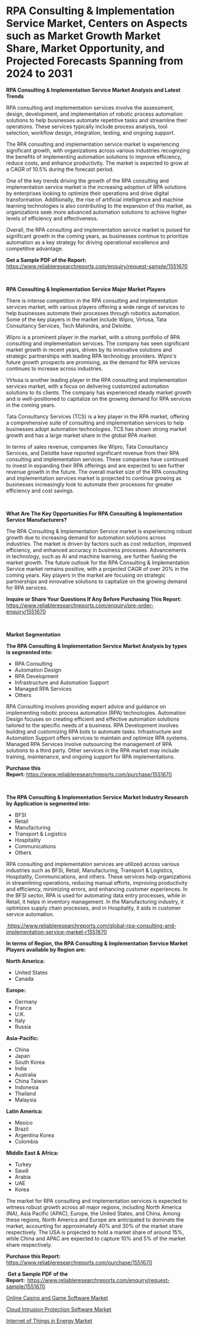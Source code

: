 <p><h1>RPA Consulting & Implementation Service Market, Centers on Aspects such as Market Growth Market Share, Market Opportunity, and Projected Forecasts Spanning from 2024 to 2031</h1></p><p><strong>RPA Consulting & Implementation Service Market Analysis and Latest Trends</strong></p>
<p><p>RPA consulting and implementation services involve the assessment, design, development, and implementation of robotic process automation solutions to help businesses automate repetitive tasks and streamline their operations. These services typically include process analysis, tool selection, workflow design, integration, testing, and ongoing support.</p><p>The RPA consulting and implementation service market is experiencing significant growth, with organizations across various industries recognizing the benefits of implementing automation solutions to improve efficiency, reduce costs, and enhance productivity. The market is expected to grow at a CAGR of 10.5% during the forecast period. </p><p>One of the key trends driving the growth of the RPA consulting and implementation service market is the increasing adoption of RPA solutions by enterprises looking to optimize their operations and drive digital transformation. Additionally, the rise of artificial intelligence and machine learning technologies is also contributing to the expansion of this market, as organizations seek more advanced automation solutions to achieve higher levels of efficiency and effectiveness.</p><p>Overall, the RPA consulting and implementation service market is poised for significant growth in the coming years, as businesses continue to prioritize automation as a key strategy for driving operational excellence and competitive advantage.</p></p>
<p><strong>Get a Sample PDF of the Report:&nbsp;</strong> <a href="https://www.reliableresearchreports.com/enquiry/request-sample/1551670">https://www.reliableresearchreports.com/enquiry/request-sample/1551670</a></p>
<p>&nbsp;</p>
<p><strong>RPA Consulting & Implementation Service Major Market Players</strong></p>
<p><p>There is intense competition in the RPA consulting and implementation services market, with various players offering a wide range of services to help businesses automate their processes through robotics automation. Some of the key players in the market include Wipro, Virtusa, Tata Consultancy Services, Tech Mahindra, and Deloitte.</p><p>Wipro is a prominent player in the market, with a strong portfolio of RPA consulting and implementation services. The company has seen significant market growth in recent years, driven by its innovative solutions and strategic partnerships with leading RPA technology providers. Wipro's future growth prospects are promising, as the demand for RPA services continues to increase across industries.</p><p>Virtusa is another leading player in the RPA consulting and implementation services market, with a focus on delivering customized automation solutions to its clients. The company has experienced steady market growth and is well-positioned to capitalize on the growing demand for RPA services in the coming years.</p><p>Tata Consultancy Services (TCS) is a key player in the RPA market, offering a comprehensive suite of consulting and implementation services to help businesses adopt automation technologies. TCS has shown strong market growth and has a large market share in the global RPA market.</p><p>In terms of sales revenue, companies like Wipro, Tata Consultancy Services, and Deloitte have reported significant revenue from their RPA consulting and implementation services. These companies have continued to invest in expanding their RPA offerings and are expected to see further revenue growth in the future. The overall market size of the RPA consulting and implementation services market is projected to continue growing as businesses increasingly look to automate their processes for greater efficiency and cost savings.</p></p>
<p>&nbsp;</p>
<p><strong>What Are The Key Opportunities For RPA Consulting & Implementation Service Manufacturers?</strong></p>
<p><p>The RPA Consulting & Implementation Service market is experiencing robust growth due to increasing demand for automation solutions across industries. The market is driven by factors such as cost reduction, improved efficiency, and enhanced accuracy in business processes. Advancements in technology, such as AI and machine learning, are further fueling the market growth. The future outlook for the RPA Consulting & Implementation Service market remains positive, with a projected CAGR of over 20% in the coming years. Key players in the market are focusing on strategic partnerships and innovative solutions to capitalize on the growing demand for RPA services.</p></p>
<p><strong>Inquire or Share Your Questions If Any Before Purchasing This Report:</strong> <a href="https://www.reliableresearchreports.com/enquiry/pre-order-enquiry/1551670">https://www.reliableresearchreports.com/enquiry/pre-order-enquiry/1551670</a></p>
<p>&nbsp;</p>
<p><strong>Market Segmentation</strong></p>
<p><strong>The RPA Consulting & Implementation Service Market Analysis by types is segmented into:</strong></p>
<p><ul><li>RPA Consulting</li><li>Automation Design</li><li>RPA Development</li><li>Infrastructure and Automation Support</li><li>Managed RPA Services</li><li>Others</li></ul></p>
<p><p>RPA Consulting involves providing expert advice and guidance on implementing robotic process automation (RPA) technologies. Automation Design focuses on creating efficient and effective automation solutions tailored to the specific needs of a business. RPA Development involves building and customizing RPA bots to automate tasks. Infrastructure and Automation Support offers services to maintain and optimize RPA systems. Managed RPA Services involve outsourcing the management of RPA solutions to a third party. Other services in the RPA market may include training, maintenance, and ongoing support for RPA implementations.</p></p>
<p><strong>Purchase this Report:&nbsp;</strong><a href="https://www.reliableresearchreports.com/purchase/1551670">https://www.reliableresearchreports.com/purchase/1551670</a></p>
<p>&nbsp;</p>
<p><strong>The RPA Consulting & Implementation Service Market Industry Research by Application is segmented into:</strong></p>
<p><ul><li>BFSI</li><li>Retail</li><li>Manufacturing</li><li>Transport & Logistics</li><li>Hospitality</li><li>Communications</li><li>Others</li></ul></p>
<p><p>RPA consulting and implementation services are utilized across various industries such as BFSI, Retail, Manufacturing, Transport & Logistics, Hospitality, Communications, and others. These services help organizations in streamlining operations, reducing manual efforts, improving productivity and efficiency, minimizing errors, and enhancing customer experiences. In the BFSI sector, RPA is used for automating data entry processes, while in Retail, it helps in inventory management. In the Manufacturing industry, it optimizes supply chain processes, and in Hospitality, it aids in customer service automation.</p></p>
<p><a href="https://www.reliableresearchreports.com/global-rpa-consulting-and-implementation-service-market-r1551670">&nbsp;https://www.reliableresearchreports.com/global-rpa-consulting-and-implementation-service-market-r1551670</a></p>
<p><strong>In terms of Region, the RPA Consulting & Implementation Service Market Players available by Region are:</strong></p>
<p>
    <p> <strong> North America: </strong>
        <ul>
            <li>United States</li>
            <li>Canada</li>
        </ul>
        </p> 
    <p> <strong> Europe: </strong>
        <ul>
            <li>Germany</li>
            <li>France</li>
            <li>U.K.</li>
            <li>Italy</li>
            <li>Russia</li>
        </ul>
        </p> 
    <p> <strong> Asia-Pacific: </strong>
        <ul>
            <li>China</li>
            <li>Japan</li>
            <li>South Korea</li>
            <li>India</li>
            <li>Australia</li>
            <li>China Taiwan</li>
            <li>Indonesia</li>
            <li>Thailand</li>
            <li>Malaysia</li>
        </ul>
        </p> 
    <p> <strong> Latin America: </strong>
        <ul>
            <li>Mexico</li>
            <li>Brazil</li>
            <li>Argentina Korea</li>
            <li>Colombia</li>
        </ul>
        </p> 
    <p> <strong> Middle East & Africa: </strong>
        <ul>
            <li>Turkey</li>
            <li>Saudi</li>
            <li>Arabia</li>
            <li>UAE</li>
            <li>Korea</li>
        </ul>
    </p>
    </p>
<p><p>The market for RPA consulting and implementation services is expected to witness robust growth across all major regions, including North America (NA), Asia Pacific (APAC), Europe, the United States, and China. Among these regions, North America and Europe are anticipated to dominate the market, accounting for approximately 40% and 30% of the market share respectively. The USA is projected to hold a market share of around 15%, while China and APAC are expected to capture 10% and 5% of the market share respectively.</p></p>
<p><strong>Purchase this Report: </strong><a href="https://www.reliableresearchreports.com/purchase/1551670">https://www.reliableresearchreports.com/purchase/1551670</a></p>
<p>&nbsp;<strong>Get a Sample PDF of the Report:&nbsp;&nbsp;</strong><a href="https://www.reliableresearchreports.com/enquiry/request-sample/1551670">https://www.reliableresearchreports.com/enquiry/request-sample/1551670</a></p>
<p><strong></strong></p>
<p><p><a href="https://github.com/JameTravis/Market-Research-Report-List-6/blob/main/online-casino-and-game-software-market.md">Online Casino and Game Software Market</a></p><p><a href="https://github.com/vimar16th/Market-Research-Report-List-5/blob/main/cloud-intrusion-protection-software-market.md">Cloud Intrusion Protection Software Market</a></p><p><a href="https://github.com/luckyshygirl/Market-Research-Report-List-5/blob/main/internet-of-things-in-energy-market.md">Internet of Things in Energy Market</a></p></p>